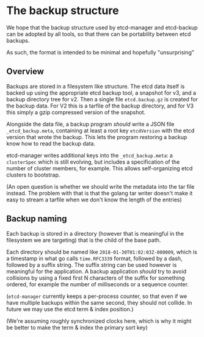 # The backup structure

We hope that the backup structure used by etcd-manager and etcd-backup can be adopted by all tools,
so that there can be portability between etcd backups.

As such, the format is intended to be minimal and hopefully "unsurprising"

## Overview

Backups are stored in a filesystem like structure.  The etcd data itself is backed up using the appropriate etcd backup tool,
a snapshot for v3, and a backup directory tree for v2.  Then a single file `etcd.backup.gz` is created for the backup data.
For V2 this is a tarfile of the backup directory, and for V3 this simply a gzip compressed version of the snapshot.

Alongside the data file, a backup program _should_ write a JSON file `_etcd_backup.meta`, containing
at least a root key `etcdVersion` with the etcd version that wrote the backup.
This lets the program restoring a backup know how to read the backup data.

etcd-manager writes additional keys into the `_etcd_backup.meta`: a `clusterSpec` which is still evolving, but
includes a specification of the number of cluster members, for example.  This allows self-organizing etcd clusters to
bootstrap.

(An open question is whether we should write the metadata into the tar file instead.  The problem with that is that the golang
tar writer doesn't make it easy to stream a tarfile when we don't know the length of the entries)

## Backup naming

Each backup is stored in a directory (however that is meaningful in the filesystem we are targeting) that is the child
of the base path.

Each directory should be named like `2018-01-30T01:02:03Z-000009`, which is a timestamp in what go calls `time.RFC3339` format,
followed by a dash, followed by a suffix string.  The suffix string can be used however is meaningful for the application.
A backup application _should_ try to avoid collisions by using a fixed first N characters of the suffix for something ordered,
for example the number of milliseconds or a sequence counter.

(`etcd-manager` currently keeps a per-process counter, so that even if we have multiple backups within the same second, they
should not collide.  In future we may use the etcd term & index position.)

(We're assuming roughly synchronized clocks here, which is why it might be better to make the term & index the primary sort key)